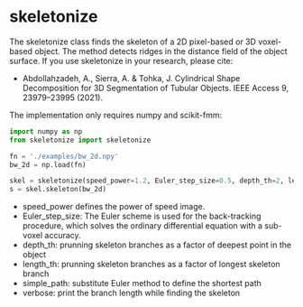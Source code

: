 # skeletonize

The skeletonize class finds the skeleton of a 2D pixel-based or 3D voxel-based object. The method detects ridges in the distance field of the object surface. If you use skeletonize in your research, please cite:

- Abdollahzadeh, A., Sierra, A. & Tohka, J. Cylindrical Shape Decomposition for 3D Segmentation of Tubular Objects. IEEE Access 9, 23979–23995 (2021).

The implementation only requires numpy and scikit-fmm:

```python
import numpy as np
from skeletonize import skeletonize

fn = './examples/bw_2d.npy'
bw_2d = np.load(fn)

skel = skeletonize(speed_power=1.2, Euler_step_size=0.5, depth_th=2, length_th=None, simple_path=False, verbose=False)
s = skel.skeleton(bw_2d)

```
- speed_power defines the power of speed image.
- Euler_step_size: The Euler scheme is used for the back-tracking procedure, which solves the ordinary differential equation with a sub-voxel accuracy. 
- depth_th: prunning skeleton branches as a factor of deepest point in the object
- length_th: prunning skeleton branches as a factor of longest skeleton branch
- simple_path: substitute Euler method to define the shortest path
- verbose: print the branch length while finding the skeleton
